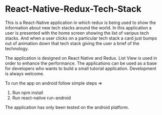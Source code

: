 # React-Native-Redux-Tech-Stack

This is a React-Native application in which redux is being used to show the information about new tech stacks around the world.
In this application a user is presented with the home screen showing the list of varipus tech stacks.
And when a user clicks on a particular tech stack a card just bumps out of animation down that tech stack giving the user a brief
of the technology.

The application is designed on React Native and Redux. List View is used in order to enhance the performance. The applications can be used
as a base for developers who wants to build a small tutorial application. Development is always welcome.

To run the app on android follow simple steps => 
1. Run npm install
2. Run react-native run-android

The application has only been tested on the android platform. 
